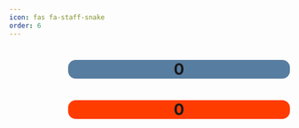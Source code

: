 ```yaml
---
icon: fas fa-staff-snake
order: 6
---
```

<style>
    #game-container {
        width: 100%;
        text-align:center;
    }
    #game-score {
        background-color: rgb(87, 125, 160);
        border-radius: 0.5em;
        width: 400px;
        margin-left: 21%;
    }
    #high-score {
        background-color: rgb(255, 60, 0);
        border-radius: 0.5em;
        width: 400px;
        margin-left: 21%;
    }
    #game {
        display: inline;
        border-radius: 0.5em;
        background-color: rgb(87, 125, 160);
        height: 400px;
        width: 400px;
        margin-left: -8%;
    }
    #popup {
        margin-left: 20%;
    }
</style>



<div id="game-container">
    <h1 id="game-score">0</h1>
    <canvas width="400" height="400" id="game"></canvas>
    <h1 id="high-score">0</h1>
</div>

<script src="{{ site.baseurl }}/assets/js/pages/snake.js"></script>
<script>  
    window.addEventListener("keydown", function(e) {
        if(["Space","ArrowUp","ArrowDown","ArrowLeft","ArrowRight"].indexOf(e.code) > -1) {
            e.preventDefault();
        }
    }, false);
    gameLoop();
</script>